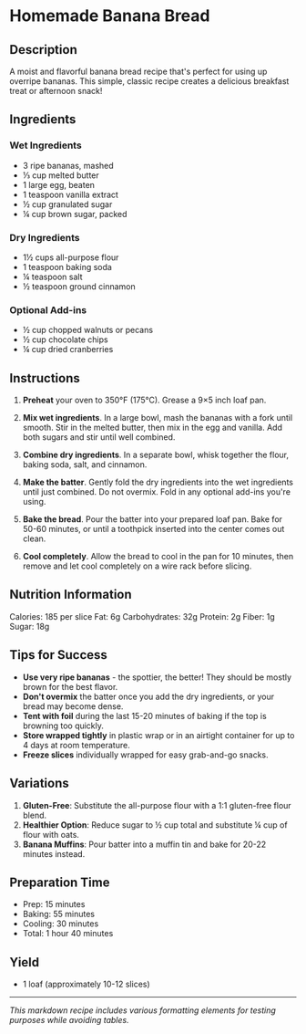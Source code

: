 # Homemade Banana Bread

## Description
A moist and flavorful banana bread recipe that's perfect for using up overripe bananas. This simple, classic recipe creates a delicious breakfast treat or afternoon snack!

## Ingredients

### Wet Ingredients
- 3 ripe bananas, mashed
- ⅓ cup melted butter
- 1 large egg, beaten
- 1 teaspoon vanilla extract
- ½ cup granulated sugar
- ¼ cup brown sugar, packed

### Dry Ingredients
- 1½ cups all-purpose flour
- 1 teaspoon baking soda
- ¼ teaspoon salt
- ½ teaspoon ground cinnamon

### Optional Add-ins
- ½ cup chopped walnuts or pecans
- ½ cup chocolate chips
- ¼ cup dried cranberries

## Instructions

1. **Preheat** your oven to 350°F (175°C). Grease a 9×5 inch loaf pan.

2. **Mix wet ingredients**. In a large bowl, mash the bananas with a fork until smooth. Stir in the melted butter, then mix in the egg and vanilla. Add both sugars and stir until well combined.

3. **Combine dry ingredients**. In a separate bowl, whisk together the flour, baking soda, salt, and cinnamon.

4. **Make the batter**. Gently fold the dry ingredients into the wet ingredients until just combined. Do not overmix. Fold in any optional add-ins you're using.

5. **Bake the bread**. Pour the batter into your prepared loaf pan. Bake for 50-60 minutes, or until a toothpick inserted into the center comes out clean.

6. **Cool completely**. Allow the bread to cool in the pan for 10 minutes, then remove and let cool completely on a wire rack before slicing.

## Nutrition Information

Calories: 185 per slice
Fat: 6g
Carbohydrates: 32g
Protein: 2g
Fiber: 1g
Sugar: 18g

## Tips for Success

- **Use very ripe bananas** - the spottier, the better! They should be mostly brown for the best flavor.
- **Don't overmix** the batter once you add the dry ingredients, or your bread may become dense.
- **Tent with foil** during the last 15-20 minutes of baking if the top is browning too quickly.
- **Store wrapped tightly** in plastic wrap or in an airtight container for up to 4 days at room temperature.
- **Freeze slices** individually wrapped for easy grab-and-go snacks.

## Variations

1. **Gluten-Free**: Substitute the all-purpose flour with a 1:1 gluten-free flour blend.
2. **Healthier Option**: Reduce sugar to ½ cup total and substitute ¼ cup of flour with oats.
3. **Banana Muffins**: Pour batter into a muffin tin and bake for 20-22 minutes instead.

## Preparation Time
- Prep: 15 minutes
- Baking: 55 minutes
- Cooling: 30 minutes
- Total: 1 hour 40 minutes

## Yield
- 1 loaf (approximately 10-12 slices)

---

*This markdown recipe includes various formatting elements for testing purposes while avoiding tables.*
